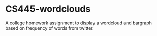 # CS445-wordclouds
A college homework assignment to display a wordcloud and bargraph based on frequency of words from twitter.
